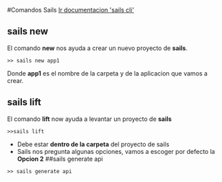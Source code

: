 #Comandos Sails
[Ir documentacion 'sails cli'](sailsjs.com/documentation/reference/command-line-interface)
## sails new
El comando **new** nos ayuda a crear un nuevo proyecto de **sails**.
```
>> sails new app1
```
Donde **app1** es el nombre de la carpeta y de la aplicacion que vamos a crear.
## sails lift
El comando **lift** now ayuda a levantar un proyecto de **sails**
```
>>sails lift
```
- Debe estar **dentro de la carpeta** del proyecto de sails
- Sails nos pregunta algunas opciones, vamos a escoger por defecto la **Opcion 2**
##sails generate api
```
>> sails generate api
```